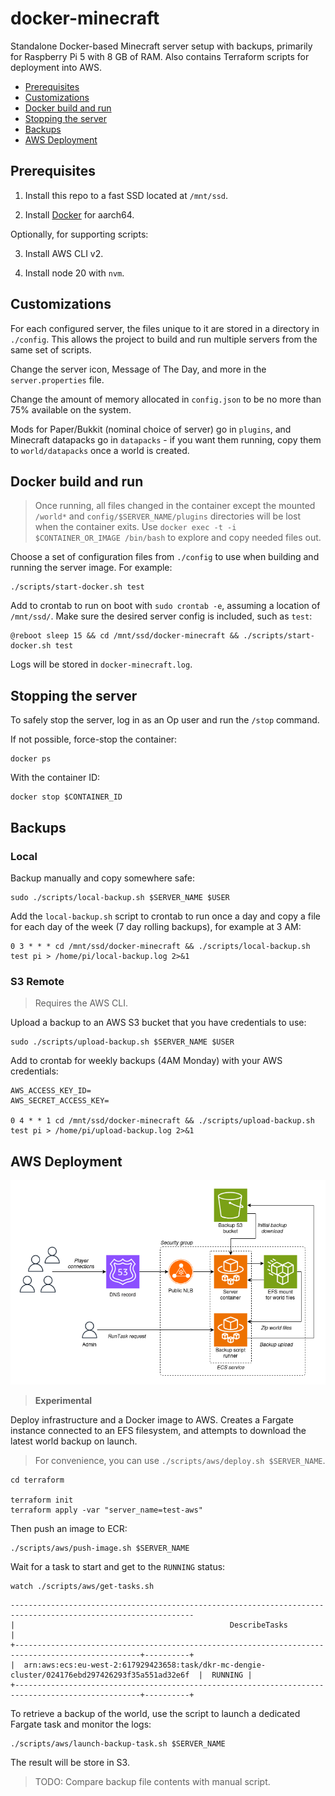 # docker-minecraft

Standalone Docker-based Minecraft server setup with backups, primarily for
Raspberry Pi 5 with 8 GB of RAM. Also contains Terraform scripts for deployment
into AWS.

* [Prerequisites](#prerequisites)
* [Customizations](#customizations)
* [Docker build and run](#docker-build-and-run)
* [Stopping the server](#stopping-the-server)
* [Backups](#backups)
* [AWS Deployment](#aws-deployment)

## Prerequisites

1. Install this repo to a fast SSD located at `/mnt/ssd`.

2. Install [Docker](https://docs.docker.com/engine/install/debian/) for aarch64.

Optionally, for supporting scripts:

3. Install AWS CLI v2.

4. Install node 20 with `nvm`.

## Customizations

For each configured server, the files unique to it are stored in a directory
in `./config`. This allows the project to build and run multiple servers from
the same set of scripts.

Change the server icon, Message of The Day, and more in the `server.properties`
file.

Change the amount of memory allocated in `config.json` to be no more than
75% available on the system.

Mods for Paper/Bukkit (nominal choice of server) go in `plugins`, and Minecraft
datapacks go in `datapacks` - if you want them running, copy them to
`world/datapacks` once a world is created.

## Docker build and run

> Once running, all files changed in the container except the mounted `/world*`
> and `config/$SERVER_NAME/plugins` directories will be lost when the container
> exits. Use `docker exec -t -i $CONTAINER_OR_IMAGE /bin/bash` to explore and
> copy needed files out.

Choose a set of configuration files from `./config` to use when building and
running the server image. For example:

```shell
./scripts/start-docker.sh test
```

Add to crontab to run on boot with `sudo crontab -e`, assuming a location of
`/mnt/ssd/`. Make sure the desired server config is included, such as `test`:

```
@reboot sleep 15 && cd /mnt/ssd/docker-minecraft && ./scripts/start-docker.sh test
```

Logs will be stored in `docker-minecraft.log`.

## Stopping the server

To safely stop the server, log in as an Op user and run the `/stop` command.

If not possible, force-stop the container:

```
docker ps
```

With the container ID:

```
docker stop $CONTAINER_ID
```

## Backups

### Local

Backup manually and copy somewhere safe:

```shell
sudo ./scripts/local-backup.sh $SERVER_NAME $USER
```

Add the `local-backup.sh` script to crontab to run once a day and copy a file
for each day of the week (7 day rolling backups), for example at 3 AM:

```
0 3 * * * cd /mnt/ssd/docker-minecraft && ./scripts/local-backup.sh test pi > /home/pi/local-backup.log 2>&1
```

### S3 Remote

> Requires the AWS CLI.

Upload a backup to an AWS S3 bucket that you have credentials to use:

```shell
sudo ./scripts/upload-backup.sh $SERVER_NAME $USER
```

Add to crontab for weekly backups (4AM Monday) with your AWS credentials:

```
AWS_ACCESS_KEY_ID=
AWS_SECRET_ACCESS_KEY=

0 4 * * 1 cd /mnt/ssd/docker-minecraft && ./scripts/upload-backup.sh test pi > /home/pi/upload-backup.log 2>&1
```

## AWS Deployment

![](assets/docker-minecraft-aws.drawio.png)

> **Experimental**

Deploy infrastructure and a Docker image to AWS. Creates a Fargate instance
connected to an EFS filesystem, and attempts to download the latest world
backup on launch.

> For convenience, you can use `./scripts/aws/deploy.sh $SERVER_NAME`.

```
cd terraform

terraform init
terraform apply -var "server_name=test-aws"
```

Then push an image to ECR:

```
./scripts/aws/push-image.sh $SERVER_NAME
```

Wait for a task to start and get to the `RUNNING` status:

```
watch ./scripts/aws/get-tasks.sh
```

```
---------------------------------------------------------------------------------------------------------------
|                                                DescribeTasks                                                |
+--------------------------------------------------------------------------------------------------+----------+
|  arn:aws:ecs:eu-west-2:617929423658:task/dkr-mc-dengie-cluster/024176ebd297426293f35a551ad32e6f  |  RUNNING |
+--------------------------------------------------------------------------------------------------+----------+

```

To retrieve a backup of the world, use the script to launch a dedicated
Fargate task and monitor the logs:

```
./scripts/aws/launch-backup-task.sh $SERVER_NAME
```

The result will be store in S3.

> TODO: Compare backup file contents with manual script.
